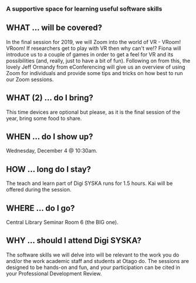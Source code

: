 ### A supportive space for learning useful software skills

## WHAT ... will be covered?
In the final session for 2019, we will Zoom into the world of VR - VRoom! VRoom! If researchers get to play with VR then why can't we!? Fiona will introduce us to a couple of games in order to get a feel for VR and its possibilities (and, really, just to have a bit of fun). Following on from this, the lovely Jeff Ormandy from eConferencing will give us an overview of using Zoom for individuals and provide some tips and tricks on how best to run our Zoom sessions. 

## WHAT (2) ... do I bring?
This time devices are optional but please, as it is the final session of the year, bring some food to share.

## WHEN ... do I show up?
Wednesday, December 4 @ 10:30am. 

## HOW ... long do I stay?
The teach and learn part of Digi SYSKA runs for 1.5 hours. Kai will be offered during the session.

## WHERE ... do I go?
Central Library Seminar Room 6 (the BIG one).

## WHY ... should I attend Digi SYSKA?
The software skills we will delve into will be relevant to the work you do and/or the work academic staff and students at Otago do. The sessions are designed to be hands-on and fun, and your participation can be cited in your Professional Development Review. 

